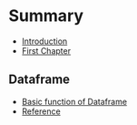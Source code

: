# Summary

* [Introduction](README.md)
* [First Chapter](chapter1.md)

## Dataframe

* [Basic function of Dataframe](basic-function-of-dataframe.md)
* [Reference](reference.md)

